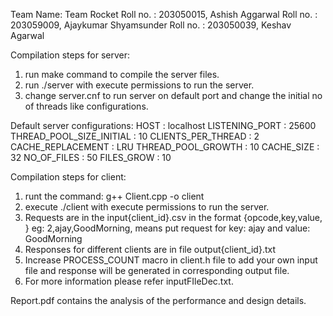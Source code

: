 Team Name: Team Rocket
Roll no. : 203050015, Ashish Aggarwal
Roll no. : 203059009, Ajaykumar Shyamsunder
Roll no. : 203050039, Keshav Agarwal


Compilation steps for server:
1. run make command to compile the server files.
2. run ./server with execute permissions to run the server.
3. change server.cnf to run server on default port and change the initial no of threads like 
    configurations.

Default server configurations:
HOST : localhost
LISTENING_PORT : 25600
THREAD_POOL_SIZE_INITIAL : 10
CLIENTS_PER_THREAD : 2
CACHE_REPLACEMENT : LRU
THREAD_POOL_GROWTH : 10
CACHE_SIZE : 32
NO_OF_FILES : 50
FILES_GROW : 10

Compilation steps for client:
1. runt the command: g++ Client.cpp -o client
2. execute ./client with execute permissions to run the server.
3. Requests are in the input{client_id}.csv in the format {opcode,key,value, } 
    eg: 2,ajay,GoodMorning, means put request for key: ajay and value: GoodMorning
4. Responses for different clients are in file output{client_id}.txt
5. Increase PROCESS_COUNT macro in client.h file to add your own input file and response will be
    generated in corresponding output file.
6. For more information please refer inputFIleDec.txt.


Report.pdf contains the analysis of the performance and design details.
